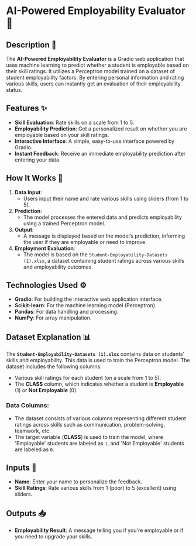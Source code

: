 # **AI-Powered Employability Evaluator** 🎯

## **Description** 📝
The **AI-Powered Employability Evaluator** is a Gradio web application that uses machine learning to predict whether a student is employable based on their skill ratings. It utilizes a Perceptron model trained on a dataset of student employability factors. By entering personal information and rating various skills, users can instantly get an evaluation of their employability status.

## **Features** ✨
- **Skill Evaluation**: Rate skills on a scale from 1 to 5.
- **Employability Prediction**: Get a personalized result on whether you are employable based on your skill ratings.
- **Interactive Interface**: A simple, easy-to-use interface powered by Gradio.
- **Instant Feedback**: Receive an immediate employability prediction after entering your data.

## **How It Works** 🔄
1. **Data Input**:
   - Users input their name and rate various skills using sliders (from 1 to 5).
2. **Prediction**:
   - The model processes the entered data and predicts employability using a trained Perceptron model.
3. **Output**:
   - A message is displayed based on the model’s prediction, informing the user if they are employable or need to improve.
4. **Employment Evaluation**:
   - The model is based on the `Student-Employability-Datasets (1).xlsx`, a dataset containing student ratings across various skills and employability outcomes.

## **Technologies Used** ⚙️
- **Gradio**: For building the interactive web application interface.
- **Scikit-learn**: For the machine learning model (Perceptron).
- **Pandas**: For data handling and processing.
- **NumPy**: For array manipulation.

## **Dataset Explanation** 📊
The **`Student-Employability-Datasets (1).xlsx`** contains data on students' skills and employability. This data is used to train the Perceptron model. The dataset includes the following columns:
- Various skill ratings for each student (on a scale from 1 to 5).
- The **CLASS** column, which indicates whether a student is **Employable** (1) or **Not Employable** (0).

### **Data Columns**:
- The dataset consists of various columns representing different student ratings across skills such as communication, problem-solving, teamwork, etc.
- The target variable (**CLASS**) is used to train the model, where 'Employable' students are labeled as `1`, and 'Not Employable' students are labeled as `0`.

## **Inputs** 💬
- **Name**: Enter your name to personalize the feedback.
- **Skill Ratings**: Rate various skills from 1 (poor) to 5 (excellent) using sliders.

## **Outputs** 📥
- **Employability Result**: A message telling you if you're employable or if you need to upgrade your skills.
